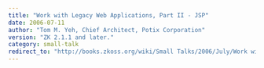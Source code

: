 ```yaml
---
title: "Work with Legacy Web Applications, Part II - JSP"
date: 2006-07-11
author: "Tom M. Yeh, Chief Architect, Potix Corporation"
version: "ZK 2.1.1 and later."
category: small-talk
redirect_to: "http://books.zkoss.org/wiki/Small Talks/2006/July/Work with Legacy Web Applications, Part II - JSP"
---
```

